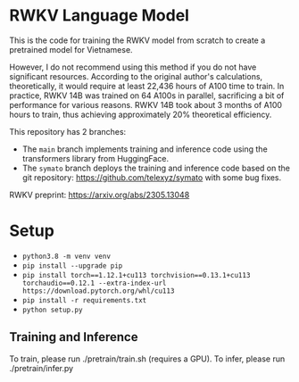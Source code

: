 # RWKV Language Model
This is the code for training the RWKV model from scratch to create a pretrained model for Vietnamese. 

However, I do not recommend using this method if you do not have significant resources. According to the original author's calculations, theoretically, it would require at least 22,436 hours of A100 time to train. In practice, RWKV 14B was trained on 64 A100s in parallel, sacrificing a bit of performance for various reasons. RWKV 14B took about 3 months of A100 hours to train, thus achieving approximately 20% theoretical efficiency.

This repository has 2 branches:
- The `main` branch implements training and inference code using the transformers library from HuggingFace.
- The `symato` branch deploys the training and inference code based on the git repository: https://github.com/telexyz/symato with some bug fixes.

RWKV preprint: https://arxiv.org/abs/2305.13048

# Setup
- `python3.8 -m venv venv`
- `pip install --upgrade pip`
- `pip install torch==1.12.1+cu113 torchvision==0.13.1+cu113 torchaudio==0.12.1 --extra-index-url https://download.pytorch.org/whl/cu113`
- `pip install -r requirements.txt`
- `python setup.py`

## Training and Inference
To train, please run ./pretrain/train.sh (requires a GPU).
To infer, please run ./pretrain/infer.py